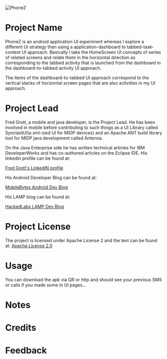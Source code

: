 ![PhoneZ](http://github.com/shareme/PhoneZ/raw/master/screenshots/phonez_screen.png)
# Project Name

PhoneZ is an android application UI experiment whereas I explore a different
UI strategy than using a application-dashboard to
tabbed-task-context UI approach.  Basically I take the HomeScreen UI concepts
of series of related screens and relate them in the horizontal direction
as corresponding to the tabbed activity that is launched from the dashboard
in the dashboard-to-tabbed activity UI approach.

The items of the dashboard-to-tabbed UI approach correspond to the vertical
stacks of horizontal screen pages that are also activities in my UI approach.

# Project Lead

Fred Grott, a mobile and java developer, is the Project Lead. He has been
involved in mobile before contributing to such things as a UI Library called
SynclastUI(a xml-ized UI for MIDP devices) and an Apache ANT build library
tool for MIDP java development called Antenna.

On the Java Enterprise side he has written technical articles for
IBM DeveloperWorks and has co-authored articles on the Eclipse IDE.
His linkedin profile can be found at:

[Fred Grott's LinkedIN profile](http://www.linkedin.com/in/shareme)

His Android Developer Blog can be found at:

[MobileBytes Android Dev Blog](http://mobilebytes.wordpress.com)

His LAMP blog can be found at:

[HackedLabs LAMP Dev Blog](http://hackedlabs.wordpress.com)

# Project License

The project is licensed under Apache License 2 and the text can be found at:
[Apache License 2.0](http://www.apache.org/licenses/LICENSE-2.0.html)

# Usage

You can download the apk via QR or http and should see your previous SMS or
calls if you made some in UI pages...

# Notes


# Credits



# Feedback